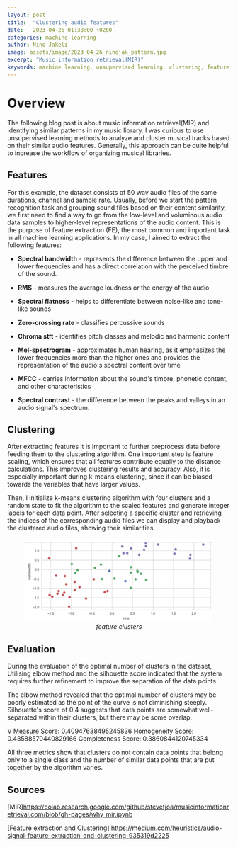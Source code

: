 ```yaml
---
layout: post
title:  "Clustering audio features"
date:   2023-04-26 01:38:00 +0200
categories: machine-learning
author: Nino Jakeli
image: assets/image/2023_04_26_ninojak_pattern.jpg
excerpt: "Music information retrieval(MIR)"
keywords: machine learning, unsupervised learning, clustering, feature extraction
---
```


# Overview

The following blog post is about music information retrieval(MIR) and identifying similar patterns in my music library. I was curious to use unsupervised learning methods to analyze and cluster musical tracks based on their similar audio features. Generally, this approach can be quite helpful to increase the workflow of organizing musical libraries.

## Features

For this example, the dataset consists of 50 wav audio files of the same durations, channel and sample rate. Usually, before we start the pattern recognition task and grouping sound files based on their content similarity, we first need to find a way to go from the low-level and voluminous audio data samples to higher-level representations of the audio content. This is the purpose of feature extraction (FE), the most common and important task in all machine learning applications. In my case, I aimed to extract the following features: 

* **Spectral bandwidth** - represents the difference between the upper and lower frequencies and has a direct correlation with the perceived timbre of the sound. 

* **RMS** - measures the average loudness or the energy of the audio

* **Spectral flatness** - helps to differentiate between noise-like and tone-like sounds

* **Zero-crossing rate** - classifies percussive sounds

* **Chroma stft** - identifies pitch classes and melodic and harmonic content

* **Mel-spectrogram** - approximates human hearing, as it emphasizes the 
lower frequencies more than the higher ones and provides the representation of the audio's spectral content over time

* **MFCC** - carries information about the sound's timbre, phonetic content, and other characteristics

* **Spectral contrast** - the difference between the peaks and valleys in an audio signal's spectrum.

## Clustering

After extracting features it is important to further preprocess data before feeding them to the clustering algorithm. One important step is feature scaling, which ensures that all features contribute equally to the distance calculations. This improves clustering results and accuracy. Also, it is especially important during k-means clustering, since it can be biased towards the variables that have larger values.

Then, I initialize k-means clustering algorithm with four clusters and a random state to fit the algorithm to the scaled features and generate integer labels for each data point. After selecting a specific cluster and retrieving the indices of the corresponding audio files we can display and playback the clustered audio files, showing their similarities.

<figure style="text-align: center;">
   <img src="/assets/image/2024_04_26_ninojak_features.png" alt="Alternate Text" title="Image Title" width="auto" />
   <figcaption style="font-style: italic;">feature clusters</figcaption>
</figure>

## Evaluation

During the evaluation of the optimal number of clusters in the dataset, Utilising elbow method and the silhouette score indicated that the system requires further refinement to improve the separation of the data points.

The elbow method revealed that the optimal number of clusters may be poorly estimated as the point of the curve is not diminishing steeply.
Silhouette's score of 0.4 suggests that data points are somewhat well-separated within their clusters, but there may be some overlap. 

V Measure Score: 0.40947638495245836
Homogeneity Score: 0.43588570440829166
Completeness Score: 0.3860844120745334


All three metrics show that clusters do not contain data points that belong only to a single class and the number of similar data points that are put together by the algorithm varies.

## Sources

[MIR]https://colab.research.google.com/github/stevetjoa/musicinformationretrieval.com/blob/gh-pages/why_mir.ipynb

[Feature extraction and Clustering]
https://medium.com/heuristics/audio-signal-feature-extraction-and-clustering-935319d2225
